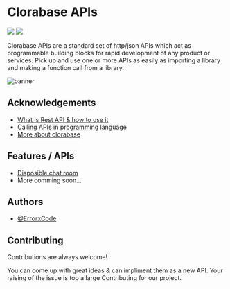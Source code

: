 # Clorabase APIs
<p align="left">
  <img src="https://page-views.glitch.me/badge?page_id=ErrorxCode.Clorabase-APIs">
  <img src="https://img.shields.io/badge/Total%20apis-2-blue">
</p>

Clorabase APIs are a standard set of http/json APIs which act as programmable building blocks for rapid development of any product or services. Pick up and use one or more APIs as easily as importing a library and making a function call from a library.

![banner](https://www.tvarana.com/wp-content/uploads/2020/04/249-1080x675.jpg)
## Acknowledgements

 - [What is Rest API & how to use it](https://restfulapi.net)
 - [Calling APIs in programming language](https://subscription.packtpub.com/book/web_development/9781786469243/1/ch01lvl1sec11/using-rest-in-different-programming-languages)
 - [More about clorabase](https://clorabase.tk)


## Features / APIs

- [Disposible chat room]()
- More comming soon...


## Authors

- [@ErrorxCode](https://www.github.com/ErrorxCode)


## Contributing

Contributions are always welcome!

You can come up with great ideas & can impliment them as a new API.
Your raising of the issue is too a large Contributing for our project.

